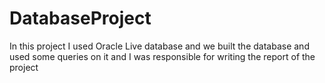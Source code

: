 # DatabaseProject
In this project I used Oracle Live database and we built the database and used some queries on it and I was responsible for writing the report of the project
